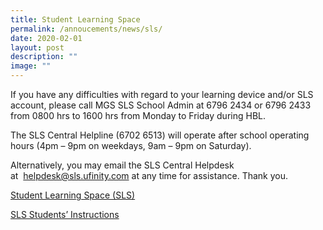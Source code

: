 ```yaml
---
title: Student Learning Space
permalink: /annoucements/news/sls/
date: 2020-02-01
layout: post
description: ""
image: ""
---
```


If you have any difficulties with regard to your learning device and/or SLS account, please call MGS SLS School Admin at 6796 2434 or 6796 2433 from 0800 hrs to 1600 hrs from Monday to Friday during HBL.   
  
The SLS Central Helpline (6702 6513) will operate after school operating hours (4pm – 9pm on weekdays, 9am – 9pm on Saturday).  
  
Alternatively, you may email the SLS Central Helpdesk at  [helpdesk@sls.ufinity.com](mailto:helpdesk@sls.ufinity.com) at any time for assistance. Thank you.

[Student Learning Space (SLS)](https://vle.learning.moe.edu.sg/login)

[SLS Students’ Instructions](https://drive.google.com/file/d/1aNckS1RID433pb6-KNAYea4XwvFn1SKL/view)
